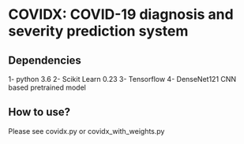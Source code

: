 # COVIDX: COVID-19 diagnosis and severity prediction system

## Dependencies 

1- python 3.6
2- Scikit Learn 0.23
3- Tensorflow 
4- DenseNet121 CNN based pretrained model


## How to use?
Please see covidx.py or covidx_with_weights.py
